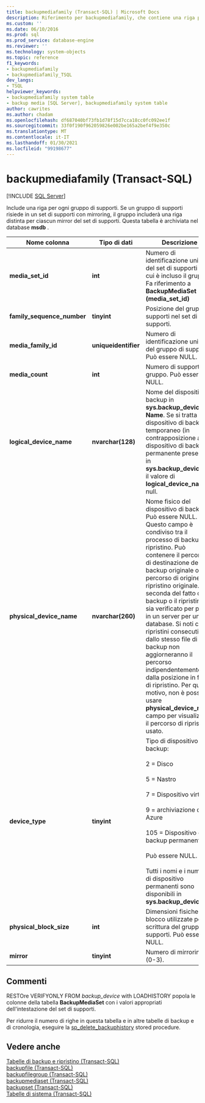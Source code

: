 ```yaml
---
title: backupmediafamily (Transact-SQL) | Microsoft Docs
description: Riferimento per backupmediafamily, che contiene una riga per ogni gruppo di supporti.
ms.custom: ''
ms.date: 06/10/2016
ms.prod: sql
ms.prod_service: database-engine
ms.reviewer: ''
ms.technology: system-objects
ms.topic: reference
f1_keywords:
- backupmediafamily
- backupmediafamily_TSQL
dev_langs:
- TSQL
helpviewer_keywords:
- backupmediafamily system table
- backup media [SQL Server], backupmediafamily system table
author: cawrites
ms.author: chadam
ms.openlocfilehash: df687040bf73fb1d78f15d7cca18cc0fc092ee1f
ms.sourcegitcommit: 33f0f190f962059826e002be165a2bef4f9e350c
ms.translationtype: MT
ms.contentlocale: it-IT
ms.lasthandoff: 01/30/2021
ms.locfileid: "99198677"
---
```

# <a name="backupmediafamily-transact-sql"></a>backupmediafamily (Transact-SQL)

[!INCLUDE [SQL Server](../../includes/applies-to-version/sqlserver.md)]

Include una riga per ogni gruppo di supporti. Se un gruppo di supporti risiede in un set di supporti con mirroring, il gruppo includerà una riga distinta per ciascun mirror del set di supporti. Questa tabella è archiviata nel database **msdb** .  
    
|Nome colonna|Tipo di dati|Descrizione|  
|-----------------|---------------|-----------------|  
|**media_set_id**|**int**|Numero di identificazione univoco del set di supporti in cui è incluso il gruppo. Fa riferimento a **BackupMediaSet (media_set_id)**|  
|**family_sequence_number**|**tinyint**|Posizione del gruppo di supporti nel set di supporti.|  
|**media_family_id**|**uniqueidentifier**|Numero di identificazione univoco del gruppo di supporti. Può essere NULL.|  
|**media_count**|**int**|Numero di supporti nel gruppo. Può essere NULL.|  
|**logical_device_name**|**nvarchar(128)**|Nome del dispositivo di backup in **sys.backup_devices. Name**. Se si tratta di un dispositivo di backup temporaneo (in contrapposizione a un dispositivo di backup permanente presente in **sys.backup_devices**), il valore di **logical_device_name** è null.|  
|**physical_device_name**|**nvarchar(260)**|Nome fisico del dispositivo di backup. Può essere NULL. Questo campo è condiviso tra il processo di backup e ripristino. Può contenere il percorso di destinazione del backup originale o il percorso di origine del ripristino originale. A seconda del fatto che il backup o il ripristino si sia verificato per primo in un server per un database. Si noti che i ripristini consecutivi dallo stesso file di backup non aggiorneranno il percorso indipendentemente dalla posizione in fase di ripristino. Per questo motivo, non è possibile usare **physical_device_name** campo per visualizzare il percorso di ripristino usato.|  
|**device_type**|**tinyint**|Tipo di dispositivo di backup:<br /><br /> 2 = Disco<br /><br /> 5 = Nastro<br /><br /> 7 = Dispositivo virtuale<br /><br /> 9 = archiviazione di Azure<br /><br /> 105 = Dispositivo di backup permanente<br /><br /> Può essere NULL.<br /><br /> Tutti i nomi e i numeri di dispositivo permanenti sono disponibili in **sys.backup_devices**.|  
|**physical_block_size**|**int**|Dimensioni fisiche del blocco utilizzate per la scrittura del gruppo di supporti. Può essere NULL.|  
|**mirror**|**tinyint**|Numero di mirroring (0-3).|  
  
## <a name="remarks"></a>Commenti  
 RESTOre VERIFYONLY FROM *backup_device* with LOADHISTORY popola le colonne della tabella **BackupMediaSet** con i valori appropriati dell'intestazione del set di supporti.  
  
 Per ridurre il numero di righe in questa tabella e in altre tabelle di backup e di cronologia, eseguire la [sp_delete_backuphistory](../../relational-databases/system-stored-procedures/sp-delete-backuphistory-transact-sql.md) stored procedure.  
  
## <a name="see-also"></a>Vedere anche  
 [Tabelle di backup e ripristino &#40;Transact-SQL&#41;](../../relational-databases/system-tables/backup-and-restore-tables-transact-sql.md)   
 [backupfile &#40;Transact-SQL&#41;](../../relational-databases/system-tables/backupfile-transact-sql.md)   
 [backupfilegroup &#40;Transact-SQL&#41;](../../relational-databases/system-tables/backupfilegroup-transact-sql.md)   
 [backupmediaset &#40;Transact-SQL&#41;](../../relational-databases/system-tables/backupmediaset-transact-sql.md)   
 [backupset &#40;Transact-SQL&#41;](../../relational-databases/system-tables/backupset-transact-sql.md)   
 [Tabelle di sistema &#40;Transact-SQL&#41;](../../relational-databases/system-tables/system-tables-transact-sql.md)  
  
  
